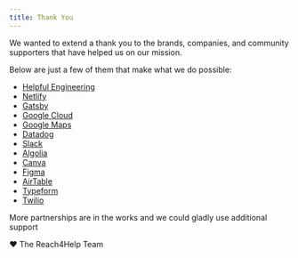 ```yaml
---
title: Thank You
---
```


We wanted to extend a thank you to the brands, companies, and community supporters that have helped us on our mission.

Below are just a few of them that make what we do possible:

- [Helpful Engineering](https://www.helpfulengineering.org/)
- [Netlify](https://www.netlify.com/)
- [Gatsby](https://www.gatsbyjs.com/cloud/)
- [Google Cloud](https://cloud.google.com/)
- [Google Maps](https://cloud.google.com/maps-platform/)
- [Datadog](https://www.datadoghq.com)
- [Slack](https://slack.com/intl/en-gb/resources/using-slack/covid-help)
- [Algolia](https://www.algolia.com)
- [Canva](https://www.canva.com)
- [Figma](https://www.figma.com)
- [AirTable](https://www.airtable.com)
- [Typeform](https://www.typeform.com)
- [Twilio](https://www.twilio.com)

More partnerships are in the works and we could gladly use additional support

❤ The Reach4Help Team️
